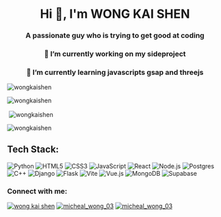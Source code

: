 <h1 align="center">Hi 👋, I'm WONG KAI SHEN</h1>
<h3 align="center">A passionate guy who is trying to get good at coding</h3>
<h3 align="center">🔭 I’m currently working on my sideproject</h3>
<h3 align="center">🌱 I’m currently learning javascripts gsap and threejs</h3>



<p align="left"> <img src="https://komarev.com/ghpvc/?username=wongkaishen&label=Profile%20views&color=0e75b6&style=flat" alt="wongkaishen" /> </p>
<p><img align="center" src="https://github-readme-stats.vercel.app/api/top-langs/?username=wongkaishen&theme=react&hide_border=false&include_all_commits=true&count_private=false&layout=compact" alt="wongkaishen" /></p>
<p>&nbsp;<img align="center" src="https://github-readme-stats.vercel.app/api?username=wongkaishen&show_icons=true&theme=react&hide=issues" alt="wongkaishen" /></p>
<p><img align="center" src="https://github-readme-streak-stats.herokuapp.com/?user=wongkaishen&theme=react" alt="wongkaishen" /></p>

## Tech Stack:
![Python](https://img.shields.io/badge/python-3670A0?style=for-the-badge&logo=python&logoColor=ffdd54)
![HTML5](https://img.shields.io/badge/html5-%23E34F26.svg?style=for-the-badge&logo=html5&logoColor=white)
![CSS3](https://img.shields.io/badge/css3-%231572B6.svg?style=for-the-badge&logo=css3&logoColor=white)
![JavaScript](https://img.shields.io/badge/javascript-%23323330.svg?style=for-the-badge&logo=javascript&logoColor=%23F7DF1E)
![React](https://img.shields.io/badge/react-%2320232a.svg?style=for-the-badge&logo=react&logoColor=%2361DAFB)
![Node.js](https://img.shields.io/badge/node.js-6DA55F?style=for-the-badge&logo=node.js&logoColor=white)
![Postgres](https://img.shields.io/badge/postgres-%23316192.svg?style=for-the-badge&logo=postgresql&logoColor=white)
![C++](https://img.shields.io/badge/c++-%2300599C.svg?style=for-the-badge&logo=c%2B%2B&logoColor=white)
![Django](https://img.shields.io/badge/Django-%23092E20.svg?style=for-the-badge&logo=django&logoColor=white)
![Flask](https://img.shields.io/badge/Flask-000?style=for-the-badge&logo=flask&logoColor=fff)
![Vite](https://img.shields.io/badge/vite-%23646CFF.svg?style=for-the-badge&logo=vite&logoColor=white)
![Vue.js](https://img.shields.io/badge/vuejs-%2335495e.svg?style=for-the-badge&logo=vuedotjs&logoColor=%234FC08D)
![MongoDB](https://img.shields.io/badge/MongoDB-%234ea94b.svg?style=for-the-badge&logo=mongodb&logoColor=white)
![Supabase](https://img.shields.io/badge/Supabase-3ECF8E?style=for-the-badge&logo=supabase&logoColor=white)



<h3 align="left">Connect with me:</h3>
<p align="left">
<a href="https://linkedin.com/in/wong kai shen" target="blank"><img src="https://custom-icon-badges.demolab.com/badge/LinkedIn-0A66C2?style=for-the-badge&logo=linkedin-white&logoColor=fff" alt="wong kai shen" /></a>
<a href="https://instagram.com/micheal_wong_03" target="blank"><img src="https://img.shields.io/badge/Instagram-%23E4405F.svg?style=for-the-badge&logo=Instagram&logoColor=white" alt="micheal_wong_03" /></a>
<a href="https://instagram.com/micheal_wong_03" target="blank"><img src="https://img.shields.io/badge/Xiaohongshu-FF2442?style=for-the-badge&logo=Xiaohongshu&logoColor=FFFFFF" alt="micheal_wong_03" /></a>

  
</p>
